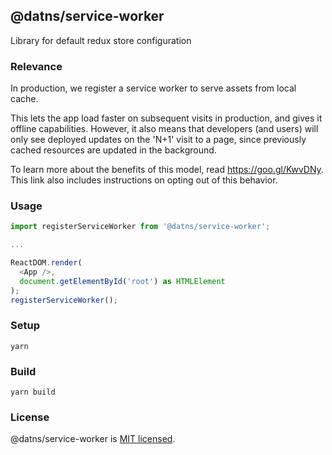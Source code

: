 ## @datns/service-worker

Library for default redux store configuration

### Relevance

In production, we register a service worker to serve assets from local cache.

This lets the app load faster on subsequent visits in production, and gives
it offline capabilities. However, it also means that developers (and users)
will only see deployed updates on the 'N+1' visit to a page, since previously
cached resources are updated in the background.

To learn more about the benefits of this model, read https://goo.gl/KwvDNy.
This link also includes instructions on opting out of this behavior.

### Usage

```javascript
import registerServiceWorker from '@datns/service-worker';

...

ReactDOM.render(
  <App />,
  document.getElementById('root') as HTMLElement
);
registerServiceWorker();
```

### Setup

```shell
yarn
```

### Build

```shell
yarn build
```

### License

@datns/service-worker is [MIT licensed](./LICENSE).
